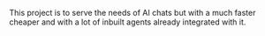 This project is to serve the needs of AI chats but with a much faster
cheaper and with a lot of inbuilt agents already integrated with it.
